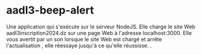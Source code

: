 # aadl3-beep-alert
Une application qui s'exécute sur le serveur NodeJS. Elle charge le site Web aadl3inscription2024.dz sur une page Web à l'adresse localhost:3000. Elle vous avertit par un son lorsque le site Web est chargé et arrête l'actualisation , elle réessaye jusqu'à ce qu'elle réussisse. .
